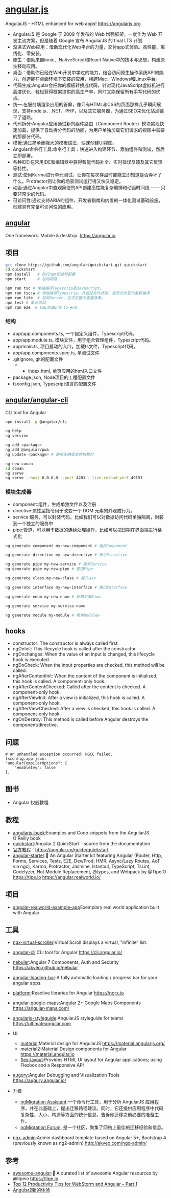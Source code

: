 # [angular.js](https://github.com/angular/angular.js)

AngularJS - HTML enhanced for web apps! <https://angularjs.org>

* AngularJS 是 Google 于 2009 年发布的 Web 增强框架，一度作为 Web 开发主流方案，但是随着 Google 宣布 AngularJS 的 final LTS 计划
* 渐进式Web应用：借助现代化Web平台的力量，交付app式体验。高性能、离线化、零安装。
* 原生：借助来自Ionic、NativeScript和React Native中的技术与思想，构建原生移动应用。
* 桌面：借助你已经在Web开发中学过的能力，结合访问原生操作系统API的能力，创造能在桌面环境下安装的应用，横跨Mac、Windows和Linux平台。
* 代码生成:Angular会把你的模板转换成代码，针对现代JavaScript虚拟机进行高度优化，轻松获得框架提供的高生产率，同时又能保留所有手写代码的优点。
* 统一:在服务端渲染应用的首屏，像只有HTML和CSS的页面那样几乎瞬间展现，支持node.js、.NET、PHP，以及其它服务器，为通过SEO来优化站点铺平了道路。
* 代码拆分:Angular应用通过新的组件路由（Component Router）模块实现快速加载，提供了自动拆分代码的功能，为用户单独加载它们请求的视图中需要的那部分代码。
* 模板:通过简单而强大的模板语法，快速创建UI视图。
* Angular命令行工具:命令行工具：快速进入构建环节、添加组件和测试，然后立即部署。
* 各种IDE:在常用IDE和编辑器中获得智能代码补全、实时错误反馈及其它反馈等特性。
* 测试:使用Karma进行单元测试，让你在每次存盘时都能立即知道是否弄坏了什么。Protractor则让你的场景测试运行得又快又稳定。
* 动画:通过Angular中直观简便的API创建高性能复杂编排和动画时间线 —— 只要非常少的代码。
* 可访问性:通过支持ARIA的组件、开发者指南和内置的一体化测试基础设施，创建具有完备可访问性的应用。

## [angular](https://github.com/angular/angular)

One framework. Mobile & desktop. <https://angular.io>

## 项目

```sh
git clone https://github.com/angular/quickstart.git quickstart
cd quickstart
npm install   # 执行npm安装和配置
npm start     # 启动项目

npm run tsc # 单独编译Typescrip到Javascript。
npm run tsc:w # 单独编译Typescrip，并监控文件状态，发现文件变化重新编译
npm run lite  # 启动Server，在浏览器中查看效果。
npm test # 单元测试
npm run e2e  # E2E测试End-to-end
```

### 结构

* app/app.components.ts, 一个自定义组件，Typescript代码。
* app/app.module.ts, 模块文件，用于组合管理组件，Typescript代码。
* app/main.ts, 项目启动的入口，加载ts文件，Typescript代码。
* app/app.components.spec.ts, 单测试文件
* .gitignore, git的配置文件
    * * index.html, 单页应用的html入口文件
* package.json, Node项目的工程配置文件
* tsconfig.json, Typescript语言的配置文件

## [angular/angular-cli](https://github.com/angular/angular-cli)

CLI tool for Angular

```sh
npm install -g @angular/cli

ng help
ng version

ng add <package>
ng add @angular/pwa
ng update <package> # 使用正确版本的依赖包

ng new conan
cd conan
ng serve
ng serve --host 0.0.0.0 --port 4201 --live-reload-port 49153
```

### 模块生成器

* component:组件，生成单独文件以及注册
* directive:属性型指令用于改变一个 DOM 元素的外观或行为。
* service:服务，可以封装代码，比如我们可以对数据访问代码单独隔离，封装到一个独立的服务中
* pipe:管道，可以用于数据的连续处理操作，比如可以把日期在界面端进行格式化

```sh
ng generate component my-new-component # 组件Component

ng generate directive my-new-directive # 指令Directive

ng generate pipe my-new-service # 服务Service
ng generate pipe my-new-pipe # 管道Pipe

ng generate class my-new-class # 类Class

ng generate interface my-new-interface # 接口Interface

ng generate enum my-new-enum # 枚举对象Enum

ng generate service my-service-name

ng generate module my-module # 模块Modulew
```

## hooks

* constructor: The constructor is always called first.
* ngOnInit: This lifecycle hook is called after the constructor.
* ngOnchanges: When the value of an input is changed, this lifecycle hook is executed.
* ngDoCheck: When the input properties are checked, this method will be called.
* ngAfterContentInit: When the content of the component is initialized, this hook is called. A component-only hook.
* ngAfterContentChecked: Called after the content is checked. A component-only hook.
* ngAfterViewInit: After a view is initialized, this hook is called. A component-only hook.
* ngAfterViewChecked: After a view is checked, this hook is called. A component-only hook.
* ngOnDestroy: This method is called before Angular destroys the component/directive.

## 问题

```
# An unhandled exception occurred: NGCC failed.
tsconfig.app.json:
"angularCompilerOptions": {
    "enableIvy": false
},
```

## 图书

* Angular 权威教程

## 教程

* [angularjs-book](https://github.com/shyamseshadri/angularjs-book):Examples and Code snippets from the AngularJS O'Reilly book
* [quickstart](https://github.com/angular/quickstart):Angular 2 QuickStart - source from the documentation
* [官方教程](https://angular.io)：<https://angular.cn/guide/quickstart>
* [angular-starter](https://github.com/gdi2290/angular-starter):🎉 An Angular Starter kit featuring Angular (Router, Http, Forms, Services, Tests, E2E, Dev/Prod, HMR, Async/Lazy Routes, AoT via ngc), Karma, Protractor, Jasmine, Istanbul, TypeScript, TsLint, Codelyzer, Hot Module Replacement, @types, and Webpack by @TipeIO <https://tipe.io> https://angular.realworld.io/

## 项目

* [angular-realworld-example-app](https://github.com/gothinkster/angular-realworld-example-app)Exemplary real world application built with Angular

## 工具

* [ngx-virtual-scroller](https://github.com/rintoj/ngx-virtual-scroller):Virtual Scroll displays a virtual, "infinite" list.
* [angular-cli](https://github.com/angular/angular-cli):CLI tool for Angular <https://cli.angular.io/>
* [nebular](https://github.com/akveo/nebular):Angular 7 Components, Auth and Security <https://akveo.github.io/nebular>
* [angular-loading-bar](https://github.com/chieffancypants/angular-loading-bar):A fully automatic loading / progress bar for your angular apps.
* [platform](https://github.com/ngrx/platform):Reactive libraries for Angular <https://ngrx.io>
* [angular-google-maps](https://github.com/SebastianM/angular-google-maps):Angular 2+ Google Maps Components <https://angular-maps.com/>
* [angularjs-styleguide](https://github.com/toddmotto/angularjs-styleguide):AngularJS styleguide for teams <https://ultimateangular.com>
* UI
  - [material](https://github.com/angular/material):Material design for AngularJS <https://material.angularjs.org/>
  - [material2](https://github.com/angular/material2):Material Design components for Angular <https://material.angular.io>
  - [flex-layout](https://github.com/angular/flex-layout):Provides HTML UI layout for Angular applications; using Flexbox and a Responsive API
* [augury](https://github.com/rangle/augury):Angular Debugging and Visualization Tools <https://augury.angular.io/>
* 升级
  - [ngMigration Assistant](https://github.com/ellamaolson/ngMigration-Assistant):一个命令行工具，用于分析 AngularJS 应用程序，并在此基础上，提出迁移路径建议。同时，它还提供应用程序中代码复杂性、大小、构造等方面的统计信息，告诉你迁移之前必要的准备工作。
  - [ngMigration Forum](https://github.com/angular/ngMigration-Forum/wiki): 是一个社区，聚集了网络上最佳的迁移经验和信息。

* [ngx-admin](https://github.com/akveo/ngx-admin):Admin dashboard template based on Angular 5+, Bootstrap 4 (previously known as ng2-admin) <http://akveo.com/ngx-admin/>

## 参考

* [awesome-angular](https://github.com/gdi2290/awesome-angular):📄 A curated list of awesome Angular resources by @tipeio <https://tipe.io>
* [Top 12 Productivity Tips for WebStorm and Angular – Part 1](https://www.sitepoint.com/productivity-tips-for-webstorm-and-angular-part-1/)
* [Angular2新的体验](http://blog.fens.me/angular2-init/)
